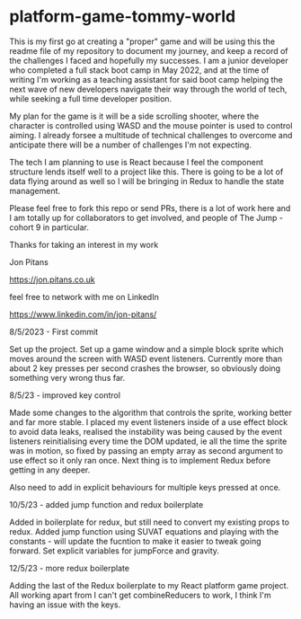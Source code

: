 # platform-game-tommy-world

This is my first go at creating a "proper" game and will be using this the readme file of my repository to document my journey, and keep a record of the challenges I faced and hopefully my successes. I am a junior developer who completed a full stack boot camp in May 2022, and at the time of writing I'm working as a teaching assistant for said boot camp helping the next wave of new developers navigate their way through the world of tech, while seeking a full time developer position.

My plan for the game is it will be a side scrolling shooter, where the character is controlled using WASD and the mouse pointer is used to control aiming. I already forsee a multitude of technical challenges to overcome and anticipate there will be a number of challenges I'm not expecting.

The tech I am planning to use is React because I feel the component structure lends itself well to a project like this. There is going to be a lot of data flying around as well so I will be bringing in Redux to handle the state management.

Please feel free to fork this repo or send PRs, there is a lot of work here and I am totally up for collaborators to get involved, and people of The Jump - cohort 9 in particular.

Thanks for taking an interest in my work

Jon Pitans

<https://jon.pitans.co.uk>

feel free to network with me on LinkedIn

<https://www.linkedin.com/in/jon-pitans/>

8/5/2023 - First commit

Set up the project. Set up a game window and a simple block sprite which moves around the screen with WASD event listeners. Currently more than about 2 key presses per second crashes the browser, so obviously doing something very wrong thus far.

8/5/23 - improved key control

Made some changes to the algorithm that controls the sprite, working better and far more stable. I placed my event listeners inside of a use effect block to avoid data leaks, realised the instability was being caused by the event listeners reinitialising every time the DOM updated, ie all the time the sprite was in motion, so fixed by passing an empty array as second argument to use effect so it only ran once. Next thing is to implement Redux before getting in any deeper.

Also need to add in explicit behaviours for multiple keys pressed at once.

10/5/23 - added jump function and redux boilerplate

Added in boilerplate for redux, but still need to convert my existing props to redux. Added jump function using SUVAT equations and playing with the constants - will update the fucntion to make it easier to tweak going forward. Set explicit variables for jumpForce and gravity.

12/5/23 - more redux boilerplate

Adding the last of the Redux boilerplate to my React platform game project. All working apart from I can't get combineReducers to work, I think I'm having an issue with the keys.
